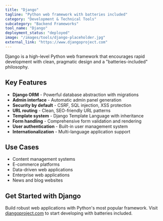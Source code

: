 ```yaml
---
title: "Django"
tagline: "Python web framework with batteries included"
category: "Development & Technical Tools"
subcategory: "Backend Frameworks"
tool_name: "Django"
deployment_status: "deployed"
image: "/images/tools/django-placeholder.jpg"
external_link: "https://www.djangoproject.com"
---
```

Django is a high-level Python web framework that encourages rapid development with clean, pragmatic design and a "batteries-included" philosophy.

## Key Features

- **Django ORM** - Powerful database abstraction with migrations
- **Admin interface** - Automatic admin panel generation
- **Security by default** - CSRF, SQL injection, XSS protection
- **URL routing** - Clean, SEO-friendly URL patterns
- **Template system** - Django Template Language with inheritance
- **Form handling** - Comprehensive form validation and rendering
- **User authentication** - Built-in user management system
- **Internationalization** - Multi-language application support

## Use Cases

- Content management systems
- E-commerce platforms
- Data-driven web applications
- Enterprise web applications
- News and blog websites

## Get Started with Django

Build robust web applications with Python's most popular framework. Visit [djangoproject.com](https://www.djangoproject.com) to start developing with batteries included.